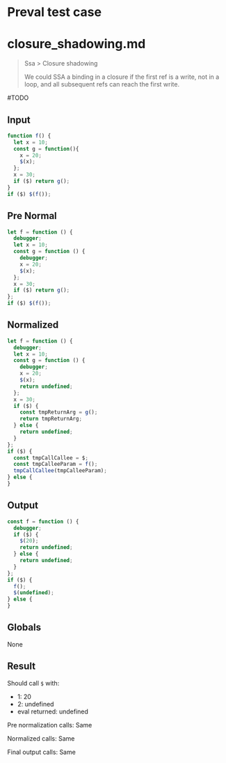 # Preval test case

# closure_shadowing.md

> Ssa > Closure shadowing
>
> We could SSA a binding in a closure if the first ref is a write, not in a loop, and all subsequent refs can reach the first write.

#TODO

## Input

`````js filename=intro
function f() {
  let x = 10;
  const g = function(){ 
    x = 20;
    $(x);
  };
  x = 30;
  if ($) return g();
}
if ($) $(f());
`````

## Pre Normal

`````js filename=intro
let f = function () {
  debugger;
  let x = 10;
  const g = function () {
    debugger;
    x = 20;
    $(x);
  };
  x = 30;
  if ($) return g();
};
if ($) $(f());
`````

## Normalized

`````js filename=intro
let f = function () {
  debugger;
  let x = 10;
  const g = function () {
    debugger;
    x = 20;
    $(x);
    return undefined;
  };
  x = 30;
  if ($) {
    const tmpReturnArg = g();
    return tmpReturnArg;
  } else {
    return undefined;
  }
};
if ($) {
  const tmpCallCallee = $;
  const tmpCalleeParam = f();
  tmpCallCallee(tmpCalleeParam);
} else {
}
`````

## Output

`````js filename=intro
const f = function () {
  debugger;
  if ($) {
    $(20);
    return undefined;
  } else {
    return undefined;
  }
};
if ($) {
  f();
  $(undefined);
} else {
}
`````

## Globals

None

## Result

Should call `$` with:
 - 1: 20
 - 2: undefined
 - eval returned: undefined

Pre normalization calls: Same

Normalized calls: Same

Final output calls: Same
